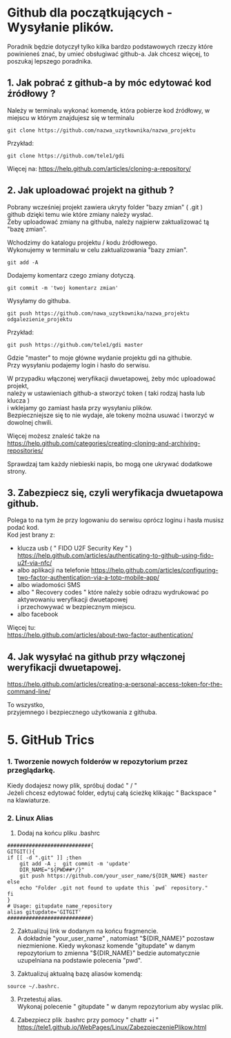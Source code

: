 
# Github dla początkujących - Wysyłanie plików.

Poradnik będzie dotyczył tylko 
kilka bardzo podstawowych rzeczy które powinieneś znać,
by umieć obsługiwać github-a.
Jak chcesz więcej, to poszukaj lepszego poradnika.




## 1. Jak pobrać z github-a by móc edytować kod źródłowy ?
Należy w terminalu wykonać komendę,
która pobierze kod źródłowy, w miejscu w którym znajdujesz się w terminalu

```
git clone https://github.com/nazwa_uzytkownika/nazwa_projektu
```

Przykład:

```
git clone https://github.com/tele1/gdi
```


Więcej na:
<https://help.github.com/articles/cloning-a-repository/>


## 2. Jak uploadować projekt na github ?

Pobrany wcześniej projekt zawiera ukryty folder "bazy zmian" ( .git )  
github dzięki temu wie które zmiany należy wysłać.  
Żeby uploadować zmiany na githuba, należy najpierw zaktualizować tą "bazę zmian".

Wchodzimy do katalogu  projektu / kodu źródłowego.  
Wykonujemy w terminalu w celu zaktualizowania "bazy zmian".

`git add -A`


Dodajemy komentarz czego zmiany dotyczą.

`git commit -m 'twoj komentarz zmian'`



Wysyłamy do githuba.

`git push https://github.com/nawa_uzytkownika/nazwa_projektu odgalezienie_projektu`


Przykład:

`git push https://github.com/tele1/gdi master`


Gdzie "master" to moje główne wydanie projektu gdi na githubie.  
Przy wysyłaniu podajemy login i hasło do serwisu.

W przypadku włączonej weryfikacji dwuetapowej, żeby móc uploadować projekt,  
należy w ustawieniach github-a stworzyć token ( taki rodzaj hasła lub klucza )  
i wklejamy go zamiast hasła przy wysyłaniu plików.  
Bezpieczniejsze się to nie wydaje, ale tokeny można usuwać i tworzyć w dowolnej chwili.


Więcej możesz znaleść także na  
<https://help.github.com/categories/creating-cloning-and-archiving-repositories/>

Sprawdzaj tam każdy niebieski napis, bo mogą one ukrywać dodatkowe strony.


## 3. Zabezpiecz się, czyli weryfikacja dwuetapowa github.

Polega to na tym że przy logowaniu do serwisu oprócz loginu i hasła musisz podać kod.  
Kod jest brany z:  
- klucza usb ( " FIDO U2F Security Key " ) <https://help.github.com/articles/authenticating-to-github-using-fido-u2f-via-nfc/>  
- albo aplikacji na telefonie <https://help.github.com/articles/configuring-two-factor-authentication-via-a-totp-mobile-app/>  
- albo wiadomości SMS  
- albo " Recovery codes " które należy sobie odrazu wydrukować po aktywowaniu weryfikacji dwuetapowej  
i przechowywać w bezpiecznym miejscu.  
- albo facebook


Więcej tu:  
<https://help.github.com/articles/about-two-factor-authentication/>


## 4. Jak wysyłać na github przy włączonej weryfikacji dwuetapowej.

<https://help.github.com/articles/creating-a-personal-access-token-for-the-command-line/>

To wszystko,  
 przyjemnego i bezpiecznego użytkowania z githuba. 


# 5. GitHub Trics 

### 1. Tworzenie nowych folderów w repozytorium przez przeglądarkę.

Kiedy dodajesz nowy plik, spróbuj dodać " / "  
Jeżeli chcesz edytować folder, edytuj całą ścieżkę klikając " Backspace " na klawiaturze.


### 2. Linux Alias

1. Dodaj na końcu pliku .bashrc

```
###########################{
GITGIT(){
if [[ -d ".git" ]] ;then
	git add -A ;  git commit -m 'update'
	DIR_NAME="${PWD##*/}"
	git push https://github.com/your_user_name/${DIR_NAME} master
else
	echo "Folder .git not found to update this `pwd` repository."
fi
}
# Usage: gitupdate name_repository
alias gitupdate='GITGIT'
###########################}
```

2. Zaktualizuj link w dodanym na końcu fragmencie.  
A dokładnie "your_user_name" , natomiast "${DIR_NAME}" pozostaw niezmienione.  
Kiedy wykonasz komende "gitupdate" w danym repozytorium to zmienna "${DIR_NAME}" bedzie automatycznie uzupelniana na podstawie polecenia "pwd".

3. Zaktualizuj aktualną bazę aliasów komendą:

```
source ~/.bashrc.
```

3. Przetestuj alias.  
Wykonaj polecenie " gitupdate " w danym repozytorium aby wyslac plik.


4. Zabezpiecz plik .bashrc przy pomocy " chattr +i " <https://tele1.github.io/WebPages/Linux/ZabezpieczeniePlikow.html>
